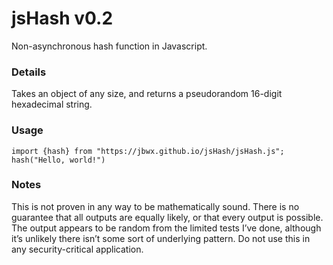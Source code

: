 
# jsHash v0.2

Non-asynchronous hash function in Javascript.

### Details

Takes an object of any size, and returns a pseudorandom 16-digit hexadecimal string.


### Usage

    import {hash} from "https://jbwx.github.io/jsHash/jsHash.js";
    hash("Hello, world!")
    
### Notes

This is not proven in any way to be mathematically sound. There is no guarantee that all outputs are equally likely, or that every output is possible. The output appears to be random from the limited tests I’ve done, although it’s unlikely there isn’t some sort of underlying pattern. Do not use this in any security-critical application.
